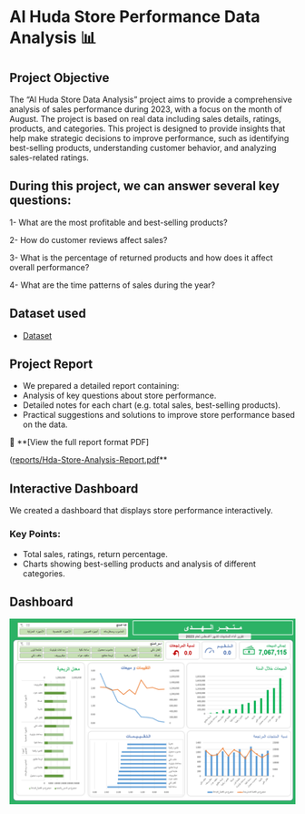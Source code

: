 # Al Huda Store Performance Data Analysis   📊

## Project Objective
The “Al Huda Store Data Analysis” project aims to provide a comprehensive analysis of sales performance during 2023, with a focus on the month of August. The project is based on real data including sales details, ratings, products, and categories. This project is designed to provide insights that help make strategic decisions to improve performance, such as identifying best-selling products, understanding customer behavior, and analyzing sales-related ratings.


## During this project, we can answer several key questions:
1- What are the most profitable and best-selling products?

2- How do customer reviews affect sales?

3- What is the percentage of returned products and how does it affect overall performance?

4- What are the time patterns of sales during the year?


## Dataset used
- [Dataset](https://github.com/Abdulrahman-hussen/Data-analysis-of-Al-Huda-Store-performance/blob/main/(dataset)Al%20Huda.csv)

## Project Report
- We prepared a detailed report containing:
- Analysis of key questions about store performance.
- Detailed notes for each chart (e.g. total sales, best-selling products).
- Practical suggestions and solutions to improve store performance based on the data.
  
📄 **[View the full report format PDF]

([reports/Hda-Store-Analysis-Report.pdf](https://github.com/Abdulrahman-hussen/Data-analysis-of-Al-Huda-Store-performance/blob/main/(%20%20Report%20%20)Al%20Huda%20Store%20Performance%20Data%20Analysis.pdf)**  


## Interactive Dashboard
We created a dashboard that displays store performance interactively.
### Key Points:
- Total sales, ratings, return percentage.
- Charts showing best-selling products and analysis of different categories.

## Dashboard

![Dashboard](Dashboard.png)


